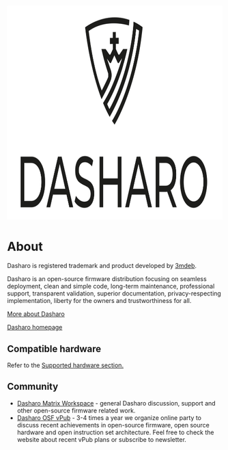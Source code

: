 # <img src="images/logo/logo-bar.svg" width="1000" height="500">

# About

Dasharo is registered trademark and product developed by [3mdeb](https://3mdeb.com).

Dasharo is an open-source firmware distribution focusing on seamless
deployment, clean and simple code, long-term maintenance, professional support,
transparent validation, superior documentation, privacy-respecting
implementation, liberty for the owners and trustworthiness for all.

[More about Dasharo](osf-trivia-list/dasharo.md)

[Dasharo homepage](https://dasharo.com/)

## Compatible hardware

Refer to the [Supported hardware section.](/unified/novacustom/overview/)

<!--
TODO: explain how user, developer, customer may add to this list
TODO: introduce status like officially supported by vendor or nor officially
supported by vendor
TODO: explain that not all hardware may be listed here, because of embargo,
non-public development, custom hardware handled by vendor
-->

## Community

* [Dasharo Matrix Workspace](https://matrix.to/#/#dasharo:matrix.org) - general
  Dasharo discussion, support and other open-source firmware related work.
* [Dasharo OSF vPub](https://vpub.dasharo.com/) - 3-4 times a year we organize
  online party to discuss recent achievements in open-source firmware, open
  source hardware and open instruction set architecture. Feel free to check the
  website about recent vPub plans or subscribe to newsletter.

<!--

For now we deprecating this terminology. We will get back to it when we will
support enough platforms to justify and explain our strategy for given market
segment.

## Stock Keeping Units (SKUs)

Also called variants or flavours. In essence Dasharo SKUs are set of Open
Source Firmware releases produced for given market segment with awareness of
features that given segment requires. Each market segment includes two types of
platforms: Reference Platform (RP) and Hardware Compatibility List Platforms
(HCLP).

What SKUs we support:

* [Dasharo Workstation](variants/workstation.md)
* [Dasharo Firewall](variants/firewall.md)
* [Dasharo Secure Firewall](variants/secure-firewall.md)
* [Dasharo Trustworthy Server CE](variants/trustworthy-server.md)
* [Dasharo Trustworthy Computing](variants/trustworthy-computing.md)
* [Dasharo Server](variants/server.md)
* [Dasharo Safety-Critical](variants/safety-critical.md)

Dasharo SKUs roadmap is available on [SKUs Overview](variants/skus-overview.md) page.
-->
